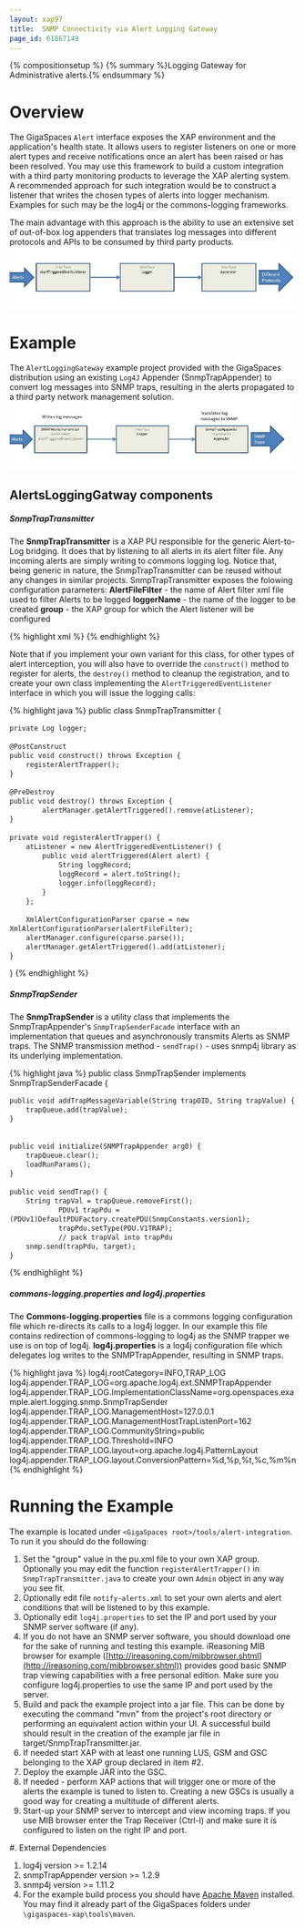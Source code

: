 ```yaml
---
layout: xap97
title:  SNMP Connectivity via Alert Logging Gateway
page_id: 61867149
---
```


{% compositionsetup %}
{% summary %}Logging Gateway for Administrative alerts.{% endsummary %}

# Overview

The GigaSpaces `Alert` interface exposes the XAP environment and the application's health state. It allows users to register listeners on one or more alert types and receive notifications once an alert has been raised or has been resolved. You may use this framework to build a custom integration with a third party monitoring products to leverage the XAP alerting system.
A recommended approach for such integration would be to construct a listener that writes the chosen types of alerts into logger mechanism. Examples for such may be the log4j or the commons-logging frameworks.

The main advantage with this approach is the ability to use an extensive set of out-of-box log appenders that translates log messages into different protocols and APIs to be consumed by third party products.
![AlertsLoggerBridge.jpg](/attachment_files/AlertsLoggerBridge.jpg)

# Example

The `AlertLoggingGateway` example project provided with the GigaSpaces distribution using an existing `Log4J` Appender (SnmpTrapAppender) to convert log messages into SNMP traps, resulting in the alerts propagated to a third party network management solution.
![SNMP_Appender.jpg](/attachment_files/SNMP_Appender.jpg)

## AlertsLoggingGatway components

##### SnmpTrapTransmitter

The **SnmpTrapTransmitter** is a XAP PU responsible for the generic Alert-to-Log bridging. It does that by listening to all alerts in its alert filter file. Any incoming alerts are simply writing to commons logging log. Notice that, being generic in nature, the SnmpTrapTransmitter can be reused without any changes in similar projects.
SnmpTrapTransmitter exposes the folowing configuration parameters:
**AlertFileFilter** - the name of Alert filter xml file used to filter Alerts to be logged
**loggerName** - the name of the logger to be created
**group** - the XAP group for which the Alert listener will be configured

{% highlight xml %}
  <bean id="SnmpTrapTransmitter" class="org.openspaces.example.alert.logging.snmp.SnmpTrapTransmitter" >
    <property name="alertFileFilter" value="notify-alerts.xml" />
    <property name="loggerName" value="org.openspaces.example.alert.logging.AlertLoggingGateway" />
    <property name="group" value="group-name-here" />
  </bean>
{% endhighlight %}

Note that if you implement your own variant for this class, for other types of alert interception, you will also have to override the `construct()` method to register for alerts, the `destroy()` method to cleanup the registration, and to create your own class implementing the `AlertTriggeredEventListener` interface in which you will issue the logging calls:

{% highlight java %}
public class SnmpTrapTransmitter {

	private Log logger;

	@PostConstruct
	public void construct() throws Exception {
		registerAlertTrapper();
	}

	@PreDestroy
	public void destroy() throws Exception {
	        alertManager.getAlertTriggered().remove(atListener);
	}

	private void registerAlertTrapper() {
		atListener = new AlertTriggeredEventListener() {
			public void alertTriggered(Alert alert) {
				String loggRecord;
				loggRecord = alert.toString();
				logger.info(loggRecord);
			}
		};

		XmlAlertConfigurationParser cparse = new XmlAlertConfigurationParser(alertFileFilter);
		alertManager.configure(cparse.parse());
		alertManager.getAlertTriggered().add(atListener);
	}
}
{% endhighlight %}

##### SnmpTrapSender

The **SnmpTrapSender** is a utility class that implements the SnmpTrapAppender's `SnmpTrapSenderFacade` interface with an implementation that queues and asynchronously transmits Alerts as SNMP traps. The SNMP transmission method - `sendTrap()` - uses snmp4j library as its underlying implementation.

{% highlight java %}
public class SnmpTrapSender implements SnmpTrapSenderFacade {

	public void addTrapMessageVariable(String trapOID, String trapValue) {
		trapQueue.add(trapValue);
	}


	public void initialize(SNMPTrapAppender arg0) {
		trapQueue.clear();
		loadRunParams();
	}

	public void sendTrap() {
		String trapVal = trapQueue.removeFirst();
                PDUv1 trapPdu = (PDUv1)DefaultPDUFactory.createPDU(SnmpConstants.version1);
                trapPdu.setType(PDU.V1TRAP);
                // pack trapVal into trapPdu
		snmp.send(trapPdu, target);
	}

{% endhighlight %}

##### commons-logging.properties and log4j.properties

The **Commons-logging.properties** file is a commons logging configuration file which re-directs its calls to a log4j logger. In our example this file contains redirection of commons-logging to log4j as the SNMP trapper we use is on top of log4j.
**log4j.properties** is a log4j configuration file which delegates log writes to the SNMPTrapAppender, resulting in SNMP traps.

{% highlight java %}
log4j.rootCategory=INFO,TRAP_LOG
log4j.appender.TRAP_LOG=org.apache.log4j.ext.SNMPTrapAppender
log4j.appender.TRAP_LOG.ImplementationClassName=org.openspaces.example.alert.logging.snmp.SnmpTrapSender
log4j.appender.TRAP_LOG.ManagementHost=127.0.0.1
log4j.appender.TRAP_LOG.ManagementHostTrapListenPort=162
log4j.appender.TRAP_LOG.CommunityString=public
log4j.appender.TRAP_LOG.Threshold=INFO
log4j.appender.TRAP_LOG.layout=org.apache.log4j.PatternLayout
log4j.appender.TRAP_LOG.layout.ConversionPattern=%d,%p,%t,%c,%m%n
{% endhighlight %}

# Running the Example

The example is located under `<GigaSpaces root>/tools/alert-integration`. To run it you should do the following:

1. Set the "group" value in the pu.xml file to your own XAP group. Optionally you may edit the function `registerAlertTrapper()` in `SnmpTrapTransmitter.java` to create your own `Admin` object in any way you see fit.
1. Optionally edit file `notify-alerts.xml` to set your own alerts and alert conditions that will be listened to by this example.
1. Optionally edit `log4j.properties` to set the IP and port used by your SNMP server software (if any).
1. If you do not have an SNMP server software, you should download one for the sake of running and testing this example. iReasoning MIB browser for example ([http://ireasoning.com/mibbrowser.shtml](http://ireasoning.com/mibbrowser.shtml)) provides good basic SNMP trap viewing capabilities with a free personal edition. Make sure you configure log4j.properties to use the same IP and port used by the server.
1. Build and pack the example project into a jar file. This can be done by executing the command "mvn" from the project's root directory or performing an equivalent action within your UI. A successful build should result in the creation of the example jar file in target/SnmpTrapTransmitter.jar.
1. If needed start XAP with at least one running LUS, GSM and GSC belonging to the XAP group declared in item #2.
1. Deploy the example JAR into the GSC.
1. If needed - perform XAP actions that will trigger one or more of the alerts the example is tuned to listen to. Creating a new GSCs is usually a good way for creating a multitude of different alerts.
1. Start-up your SNMP server to intercept and view incoming traps. If you use MIB browser enter the Trap Receiver (Ctrl-I) and make sure it is configured to listen on the right IP and port.

#. External Dependencies

1. log4j version >= 1.2.14
1. snmpTrapAppender version >= 1.2.9
1. snmp4j version >= 1.11.2
1. For the example build process you should have [Apache Maven](http://maven.apache.org) installed. You may find it already part of the GigaSpaces folders under `\gigaspaces-xap\tools\maven`.
